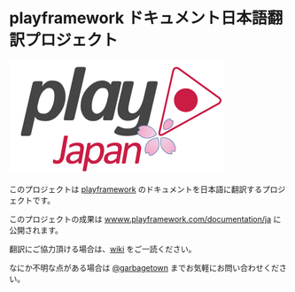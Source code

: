 # playframework ドキュメント日本語翻訳プロジェクト

![play_ja_logo](images/play_ja_logo.png)

このプロジェクトは [playframework](https://www.playframework.com/) のドキュメントを日本語に翻訳するプロジェクトです。

このプロジェクトの成果は [wwww.playframework.com/documentation/ja](https://www.playframework.com/documentation/ja/) に公開されます。

翻訳にご協力頂ける場合は、[wiki](https://github.com/playframework-ja/translation-project/wiki) をご一読ください。

なにか不明な点がある場合は [@garbagetown](https://twitter.com/garbagetown) までお気軽にお問い合わせください。
